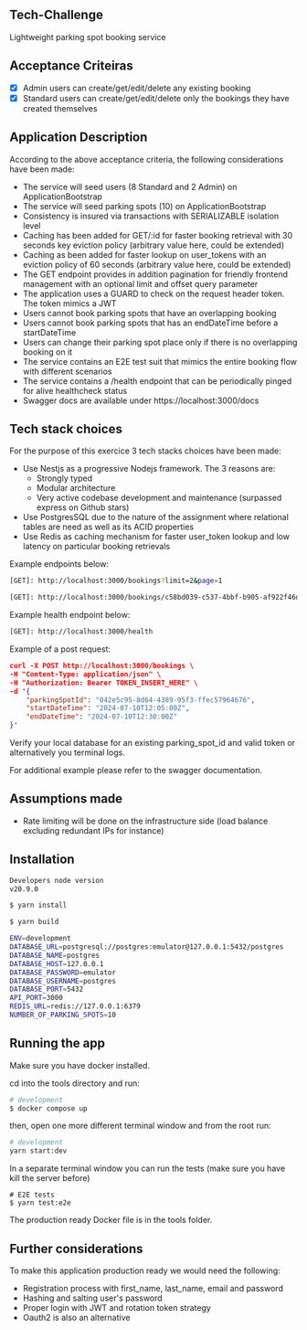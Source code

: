 ## Tech-Challenge

Lightweight parking spot booking service

## Acceptance Criteiras

-   [x] Admin users can create/get/edit/delete any existing booking
-   [x] Standard users can create/get/edit/delete only the bookings they have created themselves

## Application Description

According to the above acceptance criteria, the following considerations have been made:

-   The service will seed users (8 Standard and 2 Admin) on ApplicationBootstrap
-   The service will seed parking spots (10) on ApplicationBootstrap
-   Consistency is insured via transactions with SERIALIZABLE isolation level
-   Caching has been added for GET/:id for faster booking retrieval with 30 seconds key eviction policy (arbitrary value here, could be extended)
-   Caching as been added for faster lookup on user_tokens with an eviction policy of 60 seconds (arbitrary value here, could be extended)
-   The GET endpoint provides in addition pagination for friendly frontend management with an optional limit and offset query parameter
-   The application uses a GUARD to check on the request header token. The token mimics a JWT
-   Users cannot book parking spots that have an overlapping booking
-   Users cannot book parking spots that has an endDateTime before a startDateTime
-   Users can change their parking spot place only if there is no overlapping booking on it
-   The service contains an E2E test suit that mimics the entire booking flow with different scenarios
-   The service contains a /health endpoint that can be periodically pinged for alive healthcheck status
-   Swagger docs are available under https://localhost:3000/docs

## Tech stack choices

For the purpose of this exercice 3 tech stacks choices have been made:

-   Use Nestjs as a progressive Nodejs framework. The 3 reasons are:
    -   Strongly typed
    -   Modular architecture
    -   Very active codebase development and maintenance (surpassed express on Github stars)
-   Use PostgresSQL due to the nature of the assignment where relational tables are need as well as its ACID properties
-   Use Redis as caching mechanism for faster user_token lookup and low latency on particular booking retrievals

Example endpoints below:

```bash
[GET]: http://localhost:3000/bookings?limit=2&page=1
```

```bash
[GET]: http://localhost:3000/bookings/c58bd039-c537-4bbf-b905-af922f46d3d1
```

Example health endpoint below:

```bash
[GET]: http://localhost:3000/health
```

Example of a post request:

```json
curl -X POST http://localhost:3000/bookings \
-H "Content-Type: application/json" \
-H "Authorization: Bearer TOKEN_INSERT_HERE" \
-d '{
    "parkingSpotId": "042e5c95-8d64-4389-95f3-ffec57964676",
    "startDateTime": "2024-07-10T12:05:00Z",
    "endDateTime": "2024-07-10T12:30:00Z"
}'
```

Verify your local database for an existing parking_spot_id and valid token or alternatively you terminal logs.

For additional example please refer to the swagger documentation.

## Assumptions made

-   Rate limiting will be done on the infrastructure side (load balance excluding redundant IPs for instance)

## Installation

```bash
Developers node version
v20.9.0
```

```bash
$ yarn install
```

```bash
$ yarn build
```

```bash
ENV=development
DATABASE_URL=postgresql://postgres:emulator@127.0.0.1:5432/postgres
DATABASE_NAME=postgres
DATABASE_HOST=127.0.0.1
DATABASE_PASSWORD=emulator
DATABASE_USERNAME=postgres
DATABASE_PORT=5432
API_PORT=3000
REDIS_URL=redis://127.0.0.1:6379
NUMBER_OF_PARKING_SPOTS=10
```

## Running the app

Make sure you have docker installed.

cd into the tools directory and run:

```bash
# development
$ docker compose up
```

then, open one more different terminal window and from the root run:

```bash
# development
yarn start:dev
```

In a separate terminal window you can run the tests (make sure you have kill the server before)

```
# E2E tests
$ yarn test:e2e
```

The production ready Docker file is in the tools folder.

## Further considerations

To make this application production ready we would need the following:

-   Registration process with first_name, last_name, email and password
-   Hashing and salting user's password
-   Proper login with JWT and rotation token strategy
-   Oauth2 is also an alternative
